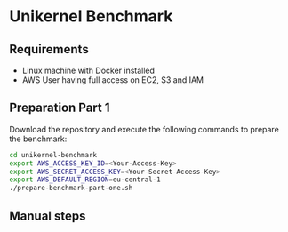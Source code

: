# Unikernel Benchmark

## Requirements

- Linux machine with Docker installed
- AWS User having full access on EC2, S3 and IAM

## Preparation Part 1

Download the repository and execute the following commands to prepare the benchmark:

```bash
cd unikernel-benchmark
export AWS_ACCESS_KEY_ID=<Your-Access-Key>
export AWS_SECRET_ACCESS_KEY=<Your-Secret-Access-Key>
export AWS_DEFAULT_REGION=eu-central-1
./prepare-benchmark-part-one.sh
```
## Manual steps



